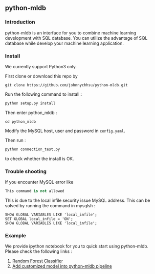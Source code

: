 ## python-mldb

### Introduction
python-mldb is an interface for you to combine machine learning development with SQL database.
You can utilize the advantage of SQL database while develop your machine learning application.

### Install
We currently support Python3 only.

First clone or download this repo by
```commandline
git clone https://github.com/johnnychhsu/python-mldb.git
``` 

Run the following command to install :
```python
python setup.py install
```
Then enter python_mldb : 
```commandline
cd python_mldb
```
Modify the MySQL host, user and password in `config.yaml`.

Then run :
```python
python connection_test.py
```
to check whether the install is OK.

### Trouble shooting
If you encounter MySQL error like
```sql
This command is not allowed
```
This is due to the local infile security issue MySQL address.
This can be solved by running the command in mysqlsh :  
```mysql-sql
SHOW GLOBAL VARIABLES LIKE 'local_infile';
SET GLOBAL local_infile = 'ON';
SHOW GLOBAL VARIABLES LIKE 'local_infile';
```


### Example
We provide ipython notebook for you to quick start using python-mldb.
Please check the following links :
1. [Random Forest Classifier](https://github.com/johnnychhsu/python-mldb/blob/master/Example/RF_model_example.ipynb)
2. [Add customized model into python-mldb pipeline](https://github.com/johnnychhsu/python-mldb/blob/master/Example/customized_model_example.ipynb)
